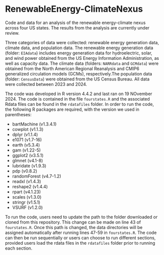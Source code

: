 # RenewableEnergy-ClimateNexus

Code and data for an analysis of the renewable energy-climate nexus across four US states. The results from the analysis are currently under review. 

Three categories of data were collected: renewable energy generation data, climate data, and population data. The renewable energy generation data (folder: `EIAdata`) includes energy generation data for hydroelectric, solar, and wind power obtained from the US Energy Information Administration, as well as capacity data. The climate data (folders: `NARRdata` and `GCMdata`) were obtained from the North American Regional Reanalysis and CMIP6 generalized circulation models (GCMs), respectively.The population data (folder: `CensusData`) were obtained from the US Census Bureau. All data were collected between 2023 and 2024.

The code was developed in R version 4.4.2 and last ran on 19 NOvember 2024. The code is contained in the file `fourstates.R` and the associated Rdata files can be found in the `rdatafiles` folder. In order to run the code, the following R packages are required, with the version we used in parentheses: 

*  bartMachine (v1.3.4.1)
*  cowplot (v1.1.3)
*  dplyr (v1.1.4)
*  e1071 (v1.7-16)
*  earth (v5.3.4)
*  gam (v1.22-5)
*  ggplot2 (v3.5.1)
*  glmnet (v4.1-8)
*  lubridate (v1.9.3)
*  pdp (v0.8.2)
*  randomForest (v4.7-1.2)
*  readxl (v1.4.3)
*  reshape2 (v1.4.4)
*  rpart (v4.1.23)
*  scales (v1.3.0)
*  stringr (v1.5.1)
*  VSURF (v1.2.0)

To run the code, users need to update the path to the folder downloaded or cloned from this repository. This change can be made on line 43 of `fourstates.R`. Once this path is changed, the data directories will be assigned automatically after running lines 47-59 in `fourstates.R`. The code can then be run sequentially or users can choose to run different sections, provided users load the rdata files in the `rdatafiles` folder prior to running each section. 
